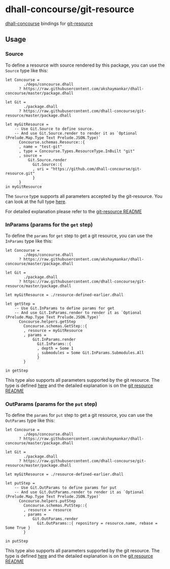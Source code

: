 # dhall-concourse/git-resource

[dhall-concourse](https://github.com/akshaymankar/dhall-concourse) bindings for [git-resource](https://github.com/concourse/git-resource)

## Usage

### Source

To define a resource with source rendered by this package, you can use the `Source` type like this: 

```dhall
let Concourse =
        ./deps/concourse.dhall
      ? https://raw.githubusercontent.com/akshaymankar/dhall-concourse/master/package.dhall

let Git =
        ./package.dhall
      ? https://raw.githubusercontent.com/dhall-concourse/git-resource/master/package.dhall

let myGitResource =
    -- Use Git.Source to define source.
    -- And use Git.Source.render to render it as `Optional (Prelude.Map.Type Text Prelude.JSON.Type)`
      Concourse.schemas.Resource::{
      , name = "test-git"
      , type = Concourse.Types.ResourceType.InBuilt "git"
      , source =
          Git.Source.render
            Git.Source::{
            , uri = "https://github.com/dhall-concourse/git-resource.git"
            }
      }
in myGitResource
```

The `Source` type supports all parameters accepted by the git-resource.
You can look at the full type [here](Source/types/Type.dhall).

For detailed explanation please refer to the [git-resource README](https://github.com/concourse/git-resource/blob/master/README.md)

### InParams (params for the `get` step)

To define the `params` for `get` step to get a git resource, you can use the `InParams` type like this: 

```dhall
let Concourse =
        ./deps/concourse.dhall
      ? https://raw.githubusercontent.com/akshaymankar/dhall-concourse/master/package.dhall

let Git =
        ./package.dhall
      ? https://raw.githubusercontent.com/dhall-concourse/git-resource/master/package.dhall

let myGitResource = ./resource-defined-earlier.dhall

let getStep =
    -- Use Git.InParams to define params for get
    -- And use Git.InParams.render to render it as `Optional (Prelude.Map.Type Text Prelude.JSON.Type)`
      Concourse.helpers.getStep
        Concourse.schemas.GetStep::{
        , resource = myGitResource
        , params =
            Git.InParams.render
              Git.InParams::{
              , depth = Some 1
              , submodules = Some Git.InParams.Submodules.All
              }
        }
        
in getStep
```

This type also supports all parameters supported by the git resource.
The type is defined [here](InParams/Type.dhall) and the detailed explanation is on the [git resource README](https://github.com/concourse/git-resource/blob/master/README.md#in-clone-the-repository-at-the-given-ref)

### OutParams (params for the `put` step)


To define the `params` for `put` step to get a git resource, you can use the `OutParams` type like this: 

```dhall
let Concourse =
        ./deps/concourse.dhall
      ? https://raw.githubusercontent.com/akshaymankar/dhall-concourse/master/package.dhall

let Git =
        ./package.dhall
      ? https://raw.githubusercontent.com/dhall-concourse/git-resource/master/package.dhall

let myGitResource = ./resource-defined-earlier.dhall

let putStep =
    -- Use Git.OutParams to define params for put
    -- And use Git.OutParams.render to render it as `Optional (Prelude.Map.Type Text Prelude.JSON.Type)`
      Concourse.helpers.putStep
        Concourse.schemas.PutStep::{
        , resource = resource
        , params =
            Git.OutParams.render
              Git.OutParams::{ repository = resource.name, rebase = Some True }
        }
        
in putStep
```

This type also supports all parameters supported by the git resource.
The type is defined [here](OutParams/Type.dhall) and the detailed explanation is on the [git resource README](https://github.com/concourse/git-resource/blob/master/README.md#out-push-to-a-repository)
